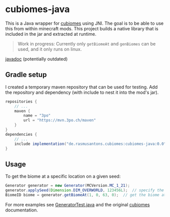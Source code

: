 # cubiomes-java
This is a Java wrapper for [cubiomes](https://github.com/Cubitect/cubiomes/) using JNI.
The goal is to be able to use this from within minecraft mods.
This project builds a native library that is included in the jar and extracted at runtime.

> Work in progress: Currently only `getBiomeAt` and `genBiomes` can be used, and it only runs on linux.

[javadoc](https://3po.ch/cubiomes-java) (potentially outdated)

## Gradle setup
I created a temporary maven repository that can be used for testing.
Add the repository and dependency (with include to nest it into the mod's jar).
```groovy
repositories {
    // ...
    maven {
        name = "3po"
        url = "https://mvn.3po.ch/maven"
    }
}
dependencies {
    // ...
    include implementation("de.rasmusantons.cubiomes:cubiomes-java:0.0")
}
```

## Usage
To get the biome at a specific location on a given seed:
```java
Generator generator = new Generator(MCVersion.MC_1_21);
generator.applySeed(Dimension.DIM_OVERWORLD, 123456L);  // specify the dimension and the seed
BiomeID biome = generator.getBiomeAt(1, 0, 63, 0);  // get the biome at (0, 63, 0) with a scale of 1
```

For more examples see [GeneratorTest.java](https://github.com/RasmusAntons/cubiomes-java/blob/main/src/test/java/de/rasmusantons/cubiomes/GeneratorTest.java)
and the original [cubiomes](https://github.com/Cubitect/cubiomes/) documentation.
